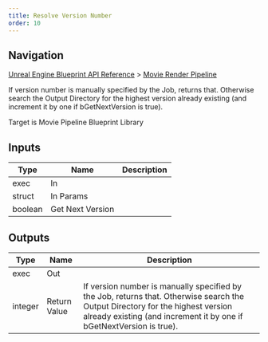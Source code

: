 ```yaml
---
title: Resolve Version Number
order: 10
---
```

## Navigation

[Unreal Engine Blueprint API Reference](https://dev.epicgames.com/documentation/en-us/unreal-engine/BlueprintAPI) > [Movie Render Pipeline](https://dev.epicgames.com/documentation/en-us/unreal-engine/BlueprintAPI/MovieRenderPipeline)

If version number is manually specified by the Job, returns that. Otherwise search the Output Directory for the highest version already existing (and increment it by one if bGetNextVersion is true).

Target is Movie Pipeline Blueprint Library

## Inputs

| Type | Name | Description |
| --- | --- | --- |
| exec | In |  |
| struct | In Params |  |
| boolean | Get Next Version |  |

## Outputs

| Type | Name | Description |
| --- | --- | --- |
| exec | Out |  |
| integer | Return Value | If version number is manually specified by the Job, returns that. Otherwise search the Output Directory for the highest version already existing (and increment it by one if bGetNextVersion is true). |
